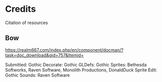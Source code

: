 
# Credits

Citation of resources

## Bow

https://realm667.com/index.php/en/component/docman/?task=doc_download&gid=757&Itemid=

Submitted: Gothic
Decorate: Gothic
GLDefs: Gothic
Sprites: Bethesda Softworks, Raven Software, Monolith Productions, DonaldDuck
Sprite Edit: Gothic
Sounds: Raven Software

